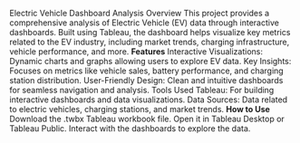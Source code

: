 Electric Vehicle Dashboard Analysis
Overview
This project provides a comprehensive analysis of Electric Vehicle (EV) data through interactive dashboards. Built using Tableau, the dashboard helps visualize key metrics related to the EV industry, 
including market trends, charging infrastructure, vehicle performance, and more.
**Features**
Interactive Visualizations: Dynamic charts and graphs allowing users to explore EV data.
Key Insights: Focuses on metrics like vehicle sales, battery performance, and charging station distribution.
User-Friendly Design: Clean and intuitive dashboards for seamless navigation and analysis.
Tools Used
Tableau: For building interactive dashboards and data visualizations.
Data Sources: Data related to electric vehicles, charging stations, and market trends.
**How to Use**
Download the .twbx Tableau workbook file.
Open it in Tableau Desktop or Tableau Public.
Interact with the dashboards to explore the data.

